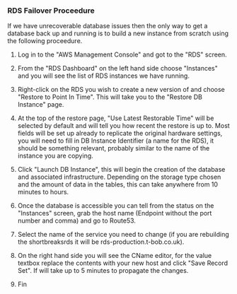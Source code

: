 ### RDS Failover Proceedure

If we have unrecoverable database issues then the only way to get a database back up and running is to build a new instance from scratch using the following proceedure.

1. Log in to the "AWS Management Console" and got to the "RDS" screen.  
2. From the "RDS Dashboard" on the left hand side choose "Instances" and you will see the list of RDS instances we have running.
3. Right-click on the RDS you wish to create a new version of and choose "Restore to Point In Time".  This will take you to the "Restore DB Instance" page.
4. At the top of the restore page, "Use Latest Restorable Time" will be selected by default and will tell you how recent the restore is up to.  Most fields will be set up already to replicate the original hardware settings, you will need to  fill in DB Instance Identifier (a name for the RDS), it should be something relevant, probably similar to the name of the instance you are copying.
    
5. Click "Launch DB Instance", this will begin the creation of the database and associated infrastructure.  Depending on the storage type chosen and the amount of data in the tables, this can take anywhere from 10 minutes to hours.

6. Once the database is accessible you can tell from the status on the "Instances" screen, grab the host name (Endpoint without the port number and comma) and go to Route53.
7. Select the name of the service you need to change (if you are rebuilding the shortbreaksrds it will be rds-production.t-bob.co.uk).
8. On the right hand side you will see the CName editor, for the value textbox replace the contents with your new host and click "Save Record Set".  If will take up to 5 minutes to propagate the changes.
9. Fin
